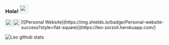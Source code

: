 ### Hola! <img src="https://media.giphy.com/media/hvRJCLFzcasrR4ia7z/giphy.gif" width="25px">

<a href="https://twitter.com/programandom">
  <img align="left" alt="Programando con Mates | Twitter" width="22px" src="https://cdn.jsdelivr.net/npm/simple-icons@v3/icons/twitter.svg" />
</a>
<a href="https://www.linkedin.com/in/leonelzorzoli/">
  <img align="left" alt="Leonel Zorzoli LinkdeIN" width="22px" src="https://cdn.jsdelivr.net/npm/simple-icons@v3/icons/linkedin.svg" />
</a>
[![Personal Website](https://img.shields.io/badge/Personal-website-success?style=flat-square)](https://leo-zorzoli.herokuapp.com/)


![Leo github stats](https://github-readme-stats.vercel.app/api?username=leozorzoli&show_icons=true&theme=tokyonight)

